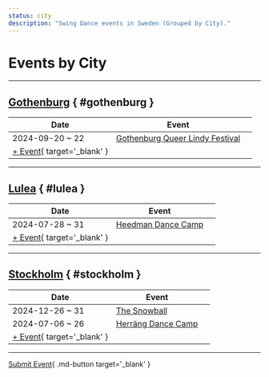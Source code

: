 ```yaml
---
status: city
description: "Swing Dance events in Sweden (Grouped by City)."
---
```


# Events by City

---

## <a id=gothenburg></a>[Gothenburg](#gothenburg) { #gothenburg }

| Date | Event | |
| --- | --- | --- |
| 2024-09-20 ~ 22 | [Gothenburg Queer Lindy Festival](gothenburg-queer-lindy-festival-2024.md) |  |
| [+ Event](https://github.com/swingdance/events/issues/new?assignees=&labels=add+event&projects=&template=02-add_entity.yml&title=%5B2025%2Fse%5D%20%3CName%3E&region=se&province=Gothenburg&city=Gothenburg&org_id=&date_starts=2025-&date_ends=2025-){ target='_blank' }

---

## <a id=lulea></a>[Lulea](#lulea) { #lulea }

| Date | Event | |
| --- | --- | --- |
| 2024-07-28 ~ 31 | [Heedman Dance Camp](heedman-dance-camp-2024.md) |  |
| [+ Event](https://github.com/swingdance/events/issues/new?assignees=&labels=add+event&projects=&template=02-add_entity.yml&title=%5B2025%2Fse%5D%20%3CName%3E&region=se&province=Lulea&city=Lulea&org_id=&date_starts=2025-&date_ends=2025-){ target='_blank' }

---

## <a id=stockholm></a>[Stockholm](#stockholm) { #stockholm }

| Date | Event | |
| --- | --- | --- |
| 2024-12-26 ~ 31 | [The Snowball](the-snowball-2024.md) |  |
| 2024-07-06 ~ 26 | [Herräng Dance Camp](herrang-dance-camp-2024.md) |  |
| [+ Event](https://github.com/swingdance/events/issues/new?assignees=&labels=add+event&projects=&template=02-add_entity.yml&title=%5B2025%2Fse%5D%20%3CName%3E&region=se&province=Stockholm&city=Stockholm&org_id=&date_starts=2025-&date_ends=2025-){ target='_blank' }

---

[Submit Event](https://github.com/swingdance/events/issues/new?assignees=&labels=add+event&projects=&template=02-add_entity.yml&title=%5Bse%5D%20%3CName%3E&region=se&province=&city=&org_id=2025){ .md-button target='_blank' }
